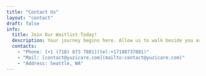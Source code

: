 ```yaml
---
title: "Contact Us"
layout: "contact"
draft: false
info: 
  title: Join Our Waitlist Today!
  description: Your journey begins here. Allow us to walk beside you as you create lasting memories and forge connections that will carry you through a lifetime of joyous motherhood.
  contacts: 
    - "Phone: [+1 (718) 873 7881](tel:+17188737881)"
    - "Mail: [contact@yuzicare.com](mailto:contact@yuzicare.com)"
    - "Address: Seattle, WA"
---
```

